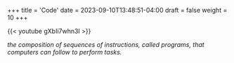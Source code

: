 +++
title = 'Code'
date = 2023-09-10T13:48:51-04:00
draft = false
weight = 10
+++

{{< youtube gXbIi7whn3I >}}

*the composition of sequences of instructions, called programs, that computers can follow to perform tasks.*